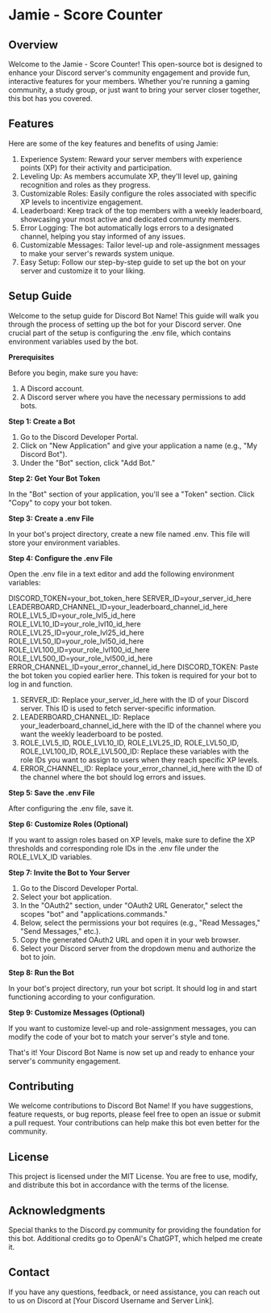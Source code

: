 # Jamie - Score Counter

## Overview

Welcome to the Jamie - Score Counter! This open-source bot is designed to enhance your Discord server's community engagement and provide fun, interactive features for your members. Whether you're running a gaming community, a study group, or just want to bring your server closer together, this bot has you covered.

## Features

Here are some of the key features and benefits of using Jamie:

1. Experience System: Reward your server members with experience points (XP) for their activity and participation.
2. Leveling Up: As members accumulate XP, they'll level up, gaining recognition and roles as they progress.
3. Customizable Roles: Easily configure the roles associated with specific XP levels to incentivize engagement.
4. Leaderboard: Keep track of the top members with a weekly leaderboard, showcasing your most active and dedicated community members.
5. Error Logging: The bot automatically logs errors to a designated channel, helping you stay informed of any issues.
6. Customizable Messages: Tailor level-up and role-assignment messages to make your server's rewards system unique.
7. Easy Setup: Follow our step-by-step guide to set up the bot on your server and customize it to your liking.

## Setup Guide

Welcome to the setup guide for Discord Bot Name! This guide will walk you through the process of setting up the bot for your Discord server. One crucial part of the setup is configuring the .env file, which contains environment variables used by the bot.

**Prerequisites**

Before you begin, make sure you have:

1. A Discord account.
2. A Discord server where you have the necessary permissions to add bots.

**Step 1: Create a Bot**

1. Go to the Discord Developer Portal.
2. Click on "New Application" and give your application a name (e.g., "My Discord Bot").
3. Under the "Bot" section, click "Add Bot."

**Step 2: Get Your Bot Token**

In the "Bot" section of your application, you'll see a "Token" section. Click "Copy" to copy your bot token.

**Step 3: Create a .env File**

In your bot's project directory, create a new file named .env. This file will store your environment variables.

**Step 4: Configure the .env File**

Open the .env file in a text editor and add the following environment variables:

DISCORD_TOKEN=your_bot_token_here
SERVER_ID=your_server_id_here
LEADERBOARD_CHANNEL_ID=your_leaderboard_channel_id_here
ROLE_LVL5_ID=your_role_lvl5_id_here
ROLE_LVL10_ID=your_role_lvl10_id_here
ROLE_LVL25_ID=your_role_lvl25_id_here
ROLE_LVL50_ID=your_role_lvl50_id_here
ROLE_LVL100_ID=your_role_lvl100_id_here
ROLE_LVL500_ID=your_role_lvl500_id_here
ERROR_CHANNEL_ID=your_error_channel_id_here
DISCORD_TOKEN: Paste the bot token you copied earlier here. This token is required for your bot to log in and function.

1. SERVER_ID: Replace your_server_id_here with the ID of your Discord server. This ID is used to fetch server-specific information.
2. LEADERBOARD_CHANNEL_ID: Replace your_leaderboard_channel_id_here with the ID of the channel where you want the weekly leaderboard to be posted.
3. ROLE_LVL5_ID, ROLE_LVL10_ID, ROLE_LVL25_ID, ROLE_LVL50_ID, ROLE_LVL100_ID, ROLE_LVL500_ID: Replace these variables with the role IDs you want to assign to users when they reach specific XP levels.
4. ERROR_CHANNEL_ID: Replace your_error_channel_id_here with the ID of the channel where the bot should log errors and issues.

**Step 5: Save the .env File**

After configuring the .env file, save it.

**Step 6: Customize Roles (Optional)**

If you want to assign roles based on XP levels, make sure to define the XP thresholds and corresponding role IDs in the .env file under the ROLE_LVLX_ID variables.

**Step 7: Invite the Bot to Your Server**

1. Go to the Discord Developer Portal.
2. Select your bot application.
3. In the "OAuth2" section, under "OAuth2 URL Generator," select the scopes "bot" and "applications.commands."
4. Below, select the permissions your bot requires (e.g., "Read Messages," "Send Messages," etc.).
5. Copy the generated OAuth2 URL and open it in your web browser.
6. Select your Discord server from the dropdown menu and authorize the bot to join.

**Step 8: Run the Bot**

In your bot's project directory, run your bot script. It should log in and start functioning according to your configuration.

**Step 9: Customize Messages (Optional)**

If you want to customize level-up and role-assignment messages, you can modify the code of your bot to match your server's style and tone.

That's it! Your Discord Bot Name is now set up and ready to enhance your server's community engagement.

## Contributing

We welcome contributions to Discord Bot Name! If you have suggestions, feature requests, or bug reports, please feel free to open an issue or submit a pull request. Your contributions can help make this bot even better for the community.

## License

This project is licensed under the MIT License. You are free to use, modify, and distribute this bot in accordance with the terms of the license.

## Acknowledgments

Special thanks to the Discord.py community for providing the foundation for this bot. Additional credits go to OpenAI's ChatGPT, which helped me create it.

## Contact

If you have any questions, feedback, or need assistance, you can reach out to us on Discord at [Your Discord Username and Server Link].